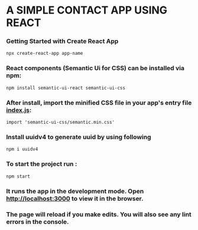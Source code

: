 # A SIMPLE CONTACT APP USING REACT

### Getting Started with Create React App

`npx create-react-app app-name`

### React components (Semantic Ui for CSS) can be installed via  npm:

`npm install semantic-ui-react semantic-ui-css`

### After install, import the minified CSS file in your app's entry file [index.js](https://github.com/Debashish-hub/Contact-App/blob/main/src/index.js):

`import 'semantic-ui-css/semantic.min.css'`

### Install uuidv4 to generate uuid by using following

`npm i uuidv4`

### To start the project run :
`npm start`

### It runs the app in the development mode. Open [http://localhost:3000](http://localhost:3000) to view it in the browser.

### The page will reload if you make edits. You will also see any lint errors in the console.

